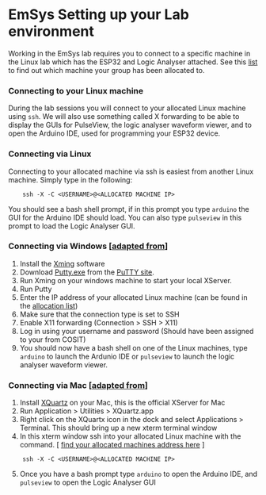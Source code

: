 # EmSys Setting up your Lab environment 

Working in the EmSys lab requires you to connect to a specific machine in the Linux lab which has the ESP32 and Logic Analyser attached. 
See this [list](https://github.com/STFleming/EmSys_labSetup/tree/main/allocations) to find out which machine your group has been allocated to. 

### Connecting to your Linux machine

During the lab sessions you will connect to your allocated Linux machine using ```ssh```. We will also use something called X forwarding to be able to display the GUIs for PulseView, the logic analyser waveform viewer, and to open the Arduino IDE, used for programming your ESP32 device. 

### Connecting via Linux
Connecting to your allocated machine via ssh is easiest from another Linux machine. Simply type in the following:

``` 
    ssh -X -C <USERNAME>@<ALLOCATED MACHINE IP>
```

You should see a bash shell prompt, if in this prompt you type ```arduino``` the GUI for the Arduino IDE should load. You can also type ```pulseview``` in this prompt to load the Logic Analyser GUI.

### Connecting via Windows [[adapted from](https://uisapp2.iu.edu/confluence-prd/pages/viewpage.action?pageId=280461906)]
1. Install the [Xming](http://sourceforge.net/projects/xming/) software
2. Download [Putty.exe](http://the.earth.li/~sgtatham/putty/latest/x86/putty.exe) from the [PuTTY site](http://www.chiark.greenend.org.uk/~sgtatham/putty/).
3. Run Xming on your windows machine to start your local XServer.
4. Run Putty
5. Enter the IP address of your allocated Linux machine (can be found in the [allocation list](https://github.com/STFleming/EmSys_labSetup/tree/main/allocations))
6. Make sure that the connection type is set to SSH
7. Enable X11 forwarding (Connection > SSH > X11)
8. Log in using your username and password (Should have been assigned to your from COSIT)
9. You should now have a bash shell on one of the Linux machines, type ```arduino``` to launch the Ardunio IDE or ```pulseview``` to launch the logic analyser waveform viewer.

### Connecting via Mac [[adapted from](https://uisapp2.iu.edu/confluence-prd/pages/viewpage.action?pageId=280461906)]
1. Install [XQuartz](http://xquartz.macosforge.org/) on your Mac, this is the official XServer for Mac
2. Run Application > Utilities > XQuartz.app
3. Right click on the XQuartx icon in the dock and select Applications > Terminal. This should bring up a new xterm terminal window
4. In this xterm window ssh into your allocated Linux machine with the command. [ [find your allocated machines address here](https://github.com/STFleming/EmSys_labSetup/tree/main/allocations) ] 
``` 
    ssh -X -C <USERNAME>@<ALLOCATED MACHINE IP>
```
5. Once you have a bash prompt type ```arduino``` to open the Arduino IDE, and ```pulseview``` to open the Logic Analyser GUI

